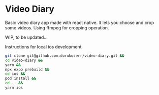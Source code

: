 # Video Diary

Basic video diary app made with react native. It lets you choose and crop some videos. Using ffmpeg for cropping operation.

WIP, to be updated...

Instructions for local ios development

```bash
git clone git@github.com:dorukozerr/video-diary.git &&
cd video-diary &&
yarn &&
npx expo prebuild &&
cd ios &&
pod install &&
cd .. &&
yarn ios
```
